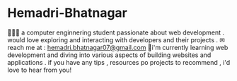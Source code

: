 # Hemadri-Bhatnagar
👩🏻‍🎓 a computer enginnering student passionate about web development . would love exploring and interacting with developers and their projects .
✉︎ reach me at : hemadri.bhatnagar07@gmail.com
📝i'm currently learning web development and diving into various aspects of building websites and applications . if you have any tips , resources po projects to recommend ,
i'd love to hear from you!
